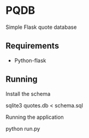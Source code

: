 # PQDB
Simple Flask quote database

Requirements
-------------

* Python-flask

Running
-------

Install the schema

 sqlite3 quotes.db < schema.sql

Running the application
 
 python run.py
 
